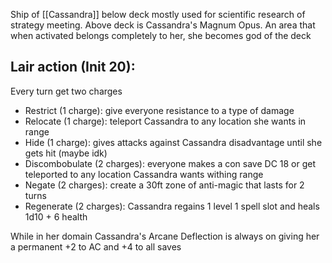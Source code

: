 Ship of [[Cassandra]] below deck mostly used for scientific research of strategy meeting. Above deck is Cassandra's Magnum Opus. An area that when activated belongs completely to her, she becomes god of the deck

## Lair action (Init 20):
Every turn get two charges
- Restrict (1 charge): give everyone resistance to a type of damage
- Relocate (1 charge): teleport Cassandra to any location she wants in range
- Hide (1 charge): gives attacks against Cassandra disadvantage until she gets hit (maybe idk)
- Discombobulate (2 charges): everyone makes a con save DC 18 or get teleported to any location Cassandra wants withing range
- Negate (2 charges): create a 30ft zone of anti-magic that lasts for 2 turns
- Regenerate (2 charges): Cassandra regains 1 level 1 spell slot and heals 1d10 + 6 health

While in her domain Cassandra's Arcane Deflection is always on giving her a permanent +2 to AC and +4 to all saves